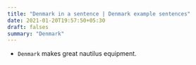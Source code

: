 ```yaml
---
title: "Denmark in a sentence | Denmark example sentences"
date: 2021-01-20T19:57:50+05:30
draft: falses
summary: "Denmark"
---
```

- `Denmark` makes great nautilus equipment.
                 
